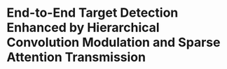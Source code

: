 # End-to-End Target Detection Enhanced by Hierarchical Convolution Modulation and Sparse Attention Transmission
